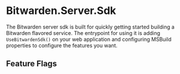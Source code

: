 # Bitwarden.Server.Sdk

The Bitwarden server sdk is built for quickly getting started building
a Bitwarden flavored service. The entrypoint for using it is adding `UseBitwardenSdk()`
on your web application and configuring MSBuild properties to configure the features you
want.

## Feature Flags
